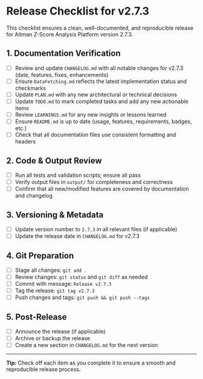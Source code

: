 # Release Checklist for v2.7.3

This checklist ensures a clean, well-documented, and reproducible release for Altman Z-Score Analysis Platform version 2.7.3.

## 1. Documentation Verification
- [ ] Review and update `CHANGELOG.md` with all notable changes for v2.7.3 (date, features, fixes, enhancements)
- [ ] Ensure `DataFetching.md` reflects the latest implementation status and checkmarks
- [ ] Update `PLAN.md` with any new architectural or technical decisions
- [ ] Update `TODO.md` to mark completed tasks and add any new actionable items
- [ ] Review `LEARNINGS.md` for any new insights or lessons learned
- [ ] Ensure `README.md` is up to date (usage, features, requirements, badges, etc.)
- [ ] Check that all documentation files use consistent formatting and headers

## 2. Code & Output Review
- [ ] Run all tests and validation scripts; ensure all pass
- [ ] Verify output files in `output/` for completeness and correctness
- [ ] Confirm that all new/modified features are covered by documentation and changelog

## 3. Versioning & Metadata
- [ ] Update version number to `2.7.3` in all relevant files (if applicable)
- [ ] Update the release date in `CHANGELOG.md` for v2.7.3

## 4. Git Preparation
- [ ] Stage all changes: `git add .`
- [ ] Review changes: `git status` and `git diff` as needed
- [ ] Commit with message: `Release v2.7.3`
- [ ] Tag the release: `git tag v2.7.3`
- [ ] Push changes and tags: `git push && git push --tags`

## 5. Post-Release
- [ ] Announce the release (if applicable)
- [ ] Archive or backup the release
- [ ] Create a new section in `CHANGELOG.md` for the next version

---

**Tip:** Check off each item as you complete it to ensure a smooth and reproducible release process.
